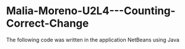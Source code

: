 # Malia-Moreno-U2L4---Counting-Correct-Change

The following code was written in the application NetBeans using Java
